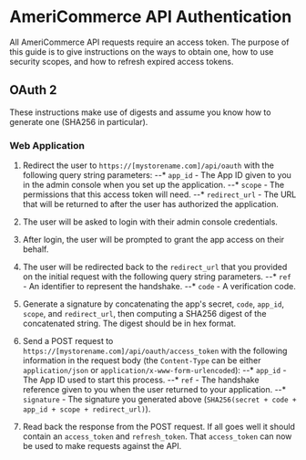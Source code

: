 AmeriCommerce API Authentication
================================

All AmeriCommerce API requests require an access token. The purpose of this guide is to give instructions on the ways to obtain one, how to use security scopes, and how to refresh expired access tokens.

OAuth 2
-------

These instructions make use of digests and assume you know how to generate one (SHA256 in particular).

### Web Application

1. Redirect the user to `https://[mystorename.com]/api/oauth` with the following query string parameters:
--* `app_id` - The App ID given to you in the admin console when you set up the application.
--* `scope` - The permissions that this access token will need.
--* `redirect_url` - The URL that will be returned to after the user has authorized the application.

2. The user will be asked to login with their admin console credentials.

3. After login, the user will be prompted to grant the app access on their behalf.

4. The user will be redirected back to the `redirect_url` that you provided on the initial request with the following query string parameters.
--* `ref` - An identifier to represent the handshake.
--* `code` - A verification code.

5. Generate a signature by concatenating the app's secret, `code`, `app_id`, `scope`, and `redirect_url`, then computing a SHA256 digest of the concatenated string. The digest should be in hex format.

6. Send a POST request to `https://[mystorename.com]/api/oauth/access_token` with the following information in the request body (the `Content-Type` can be either `application/json` or `application/x-www-form-urlencoded`):
--* `app_id` - The App ID used to start this process.
--* `ref` - The handshake reference given to you when the user returned to your application.
--* `signature` - The signature you generated above (`SHA256(secret + code + app_id + scope + redirect_url)`).

7. Read back the response from the POST request. If all goes well it should contain an `access_token` and `refresh_token`. That `access_token` can now be used to make requests against the API.